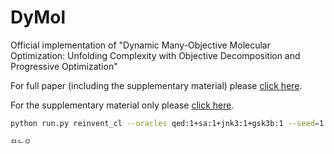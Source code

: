 # DyMol
Official implementation of "Dynamic Many-Objective Molecular Optimization: Unfolding Complexity with Objective Decomposition and Progressive Optimization"

For full paper (including the supplementary material) please [click here](./DyMol_FullPaper.pdf).

For the supplementary material only please [click here](./DyMol_Supplementary.pdf).


```bash
python run.py reinvent_cl --oracles qed:1+sa:1+jnk3:1+gsk3b:1 --seed=1

ㅁㄴㅇ

